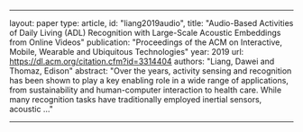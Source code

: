 
---
layout: paper
type: article,
id: "liang2019audio",
title: "Audio-Based Activities of Daily Living (ADL) Recognition with Large-Scale Acoustic Embeddings from Online Videos"
publication: "Proceedings of the ACM on Interactive, Mobile, Wearable and Ubiquitous Technologies"
year: 2019
url: https://dl.acm.org/citation.cfm?id=3314404
authors: "Liang, Dawei and Thomaz, Edison"
abstract: "Over the years, activity sensing and recognition has been shown to play a key enabling role in a wide range of applications, from sustainability and human-computer interaction to health care. While many recognition tasks have traditionally employed inertial sensors, acoustic …"

---
